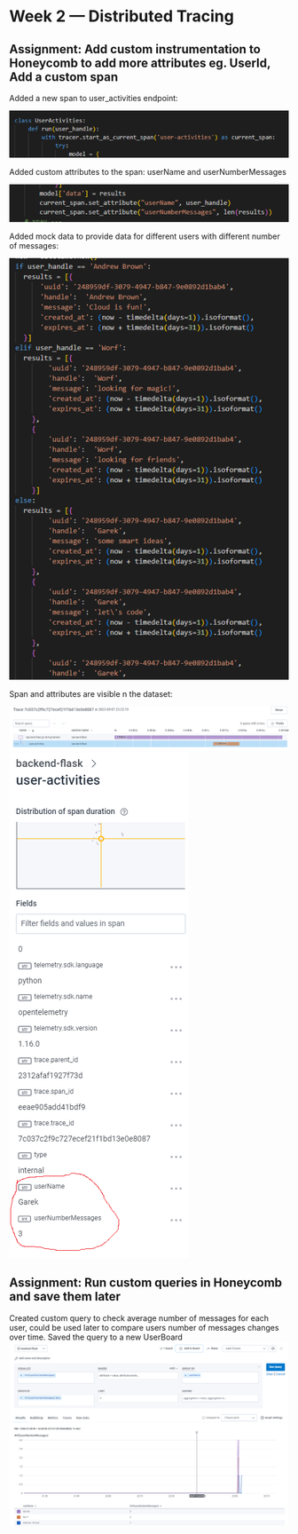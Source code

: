 # Week 2 — Distributed Tracing

## Assignment: Add custom instrumentation to Honeycomb to add more attributes eg. UserId, Add a custom span

Added a new span to user_activities endpoint: 

![](/journal/images/customSpan1.png)



Added custom attributes to the span: userName and userNumberMessages

![](/journal/images/customSpan2.png)



Added mock data to provide data for different users with different number of messages:

![](/journal/images/userMockData.png)


Span and attributes are visible n the dataset:

![](/journal/images/trace.png) ![](/journal/images/traceAttributes.png)


## Assignment: Run custom queries in Honeycomb and save them later
Created custom query to check average number of messages for each user, could be used later to compare users  number of messages changes over time. Saved the query to a new UserBoard
![](/journal/images/customQuery.png)
